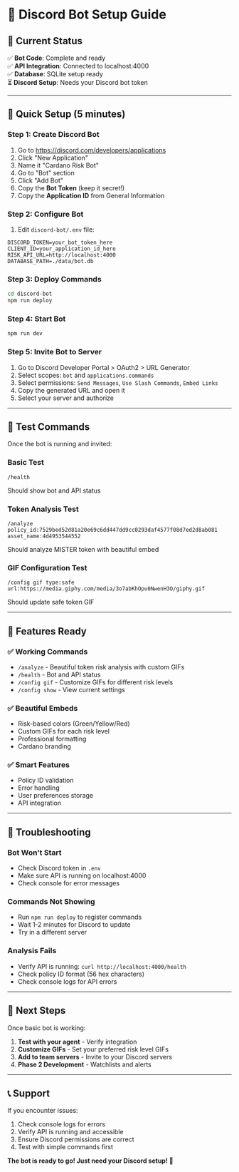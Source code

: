 # 🤖 Discord Bot Setup Guide

## 🎯 **Current Status**
✅ **Bot Code**: Complete and ready  
✅ **API Integration**: Connected to localhost:4000  
✅ **Database**: SQLite setup ready  
⏳ **Discord Setup**: Needs your Discord bot token  

---

## 🚀 **Quick Setup (5 minutes)**

### **Step 1: Create Discord Bot**
1. Go to https://discord.com/developers/applications
2. Click "New Application"
3. Name it "Cardano Risk Bot" 
4. Go to "Bot" section
5. Click "Add Bot"
6. Copy the **Bot Token** (keep it secret!)
7. Copy the **Application ID** from General Information

### **Step 2: Configure Bot**
1. Edit `discord-bot/.env` file:
```env
DISCORD_TOKEN=your_bot_token_here
CLIENT_ID=your_application_id_here
RISK_API_URL=http://localhost:4000
DATABASE_PATH=./data/bot.db
```

### **Step 3: Deploy Commands**
```bash
cd discord-bot
npm run deploy
```

### **Step 4: Start Bot**
```bash
npm run dev
```

### **Step 5: Invite Bot to Server**
1. Go to Discord Developer Portal > OAuth2 > URL Generator
2. Select scopes: `bot` and `applications.commands`
3. Select permissions: `Send Messages`, `Use Slash Commands`, `Embed Links`
4. Copy the generated URL and open it
5. Select your server and authorize

---

## 🧪 **Test Commands**

Once the bot is running and invited:

### **Basic Test**
```
/health
```
Should show bot and API status

### **Token Analysis Test**
```
/analyze policy_id:7529bed52d81a20e69c6dd447dd9cc0293daf4577f08d7ed2d8ab081 asset_name:4d4953544552
```
Should analyze MISTER token with beautiful embed

### **GIF Configuration Test**
```
/config gif type:safe url:https://media.giphy.com/media/3o7abKhOpu0NwenH3O/giphy.gif
```
Should update safe token GIF

---

## 🎨 **Features Ready**

### ✅ **Working Commands**
- `/analyze` - Beautiful token risk analysis with custom GIFs
- `/health` - Bot and API status
- `/config gif` - Customize GIFs for different risk levels
- `/config show` - View current settings

### ✅ **Beautiful Embeds**
- Risk-based colors (Green/Yellow/Red)
- Custom GIFs for each risk level
- Professional formatting
- Cardano branding

### ✅ **Smart Features**
- Policy ID validation
- Error handling
- User preferences storage
- API integration

---

## 🔧 **Troubleshooting**

### **Bot Won't Start**
- Check Discord token in `.env`
- Make sure API is running on localhost:4000
- Check console for error messages

### **Commands Not Showing**
- Run `npm run deploy` to register commands
- Wait 1-2 minutes for Discord to update
- Try in a different server

### **Analysis Fails**
- Verify API is running: `curl http://localhost:4000/health`
- Check policy ID format (56 hex characters)
- Check console logs for API errors

---

## 🎯 **Next Steps**

Once basic bot is working:

1. **Test with your agent** - Verify integration
2. **Customize GIFs** - Set your preferred risk level GIFs  
3. **Add to team servers** - Invite to your Discord servers
4. **Phase 2 Development** - Watchlists and alerts

---

## 📞 **Support**

If you encounter issues:
1. Check console logs for errors
2. Verify API is running and accessible
3. Ensure Discord permissions are correct
4. Test with simple commands first

**The bot is ready to go! Just need your Discord setup! 🚀**
